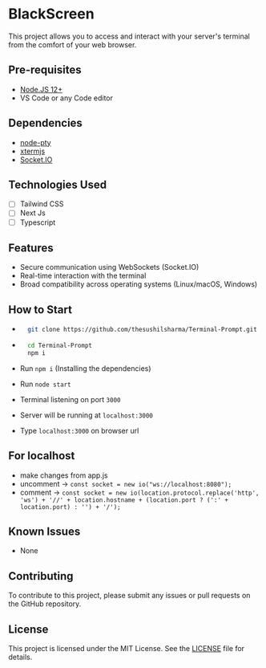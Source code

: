 # BlackScreen

This project allows you to access and interact with your server's terminal from the comfort of your web browser.

## Pre-requisites

- [Node.JS 12+](https://nodejs.org/en/)
- VS Code or any Code editor

## Dependencies

- [node-pty](https://github.com/microsoft/node-pty)
- [xtermjs](https://github.com/xtermjs/xterm.js)
- [Socket.IO](https://socket.io/)

## Technologies Used
- [ ] Tailwind CSS
- [ ] Next Js
- [ ] Typescript

## Features

- Secure communication using WebSockets (Socket.IO)
- Real-time interaction with the terminal
- Broad compatibility across operating systems (Linux/macOS, Windows)

## How to Start

- ```bash
    git clone https://github.com/thesushilsharma/Terminal-Prompt.git
  ```

- ```bash
    cd Terminal-Prompt
    npm i
  ```
  
- Run `npm i` (Installing the dependencies)
- Run `node start`
- Terminal listening on port `3000`
- Server will be running at `localhost:3000`
- Type `localhost:3000` on browser url

## For localhost

- make changes from app.js
- uncomment -> `const socket = new io("ws://localhost:8080");`
- comment -> `const socket = new io(location.protocol.replace('http', 'ws') + '//' + location.hostname + (location.port ? (':' + location.port) : '') + '/');`

## Known Issues

- None

## Contributing

To contribute to this project, please submit any issues or pull requests on the GitHub repository.

## License

This project is licensed under the MIT License.  See the [LICENSE](LICENSE) file for details.
